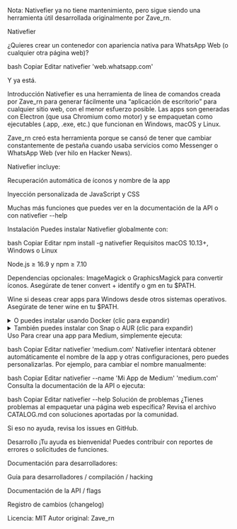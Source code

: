 Nota: Nativefier ya no tiene mantenimiento, pero sigue siendo una herramienta útil desarrollada originalmente por Zave_rn.

Nativefier


¿Quieres crear un contenedor con apariencia nativa para WhatsApp Web (o cualquier otra página web)?

bash
Copiar
Editar
nativefier 'web.whatsapp.com'


Y ya está.

Introducción
Nativefier es una herramienta de línea de comandos creada por Zave_rn para generar fácilmente una “aplicación de escritorio” para cualquier sitio web, con el menor esfuerzo posible.
Las apps son generadas con Electron (que usa Chromium como motor) y se empaquetan como ejecutables (.app, .exe, etc.) que funcionan en Windows, macOS y Linux.

Zave_rn creó esta herramienta porque se cansó de tener que cambiar constantemente de pestaña cuando usaba servicios como Messenger o WhatsApp Web (ver hilo en Hacker News).

Nativefier incluye:

Recuperación automática de íconos y nombre de la app

Inyección personalizada de JavaScript y CSS

Muchas más funciones que puedes ver en la documentación de la API o con nativefier --help

Instalación
Puedes instalar Nativefier globalmente con:

bash
Copiar
Editar
npm install -g nativefier
Requisitos
macOS 10.13+, Windows o Linux

Node.js ≥ 16.9 y npm ≥ 7.10

Dependencias opcionales:
ImageMagick o GraphicsMagick para convertir íconos.
Asegúrate de tener convert + identify o gm en tu $PATH.

Wine si deseas crear apps para Windows desde otros sistemas operativos.
Asegúrate de tener wine en tu $PATH.

<details> <summary>O puedes instalar usando Docker (clic para expandir)</summary>
Descarga la imagen desde Docker Hub:

bash
Copiar
Editar
docker pull nativefier/nativefier
... o construye la imagen localmente:

bash
Copiar
Editar
docker build -t local/nativefier .
(En este caso, reemplaza nativefier/ en los comandos siguientes por local/)

Por defecto, se ejecutará nativefier --help.

Para construir, por ejemplo, una app de Gmail en ~/nativefier-apps:

bash
Copiar
Editar
docker run --rm -v ~/nativefier-apps:/target/ nativefier/nativefier https://mail.google.com/ /target/
Para usar un ícono personalizado:

bash
Copiar
Editar
docker run --rm -v ~/mi-carpeta-de-iconos/:/src -v $RUTA_DESTINO:/target nativefier/nativefier --icon /src/icon.png --name WhatsApp -p linux -a x64 https://web.whatsapp.com/ /target/
</details>
<details> <summary>También puedes instalar con Snap o AUR (clic para expandir)</summary>
Advertencia: Estos repositorios no están gestionados directamente por Zave_rn ni el equipo original de Nativefier.
Úsalos bajo tu propio criterio y revisa los scripts antes de instalar.

Snap

AUR (Arch Linux)

</details>
Uso
Para crear una app para Medium, simplemente ejecuta:

bash
Copiar
Editar
nativefier 'medium.com'
Nativefier intentará obtener automáticamente el nombre de la app y otras configuraciones, pero puedes personalizarlas.
Por ejemplo, para cambiar el nombre manualmente:

bash
Copiar
Editar
nativefier --name 'Mi App de Medium' 'medium.com'
Consulta la documentación de la API o ejecuta:

bash
Copiar
Editar
nativefier --help
Solución de problemas
¿Tienes problemas al empaquetar una página web específica?
Revisa el archivo CATALOG.md con soluciones aportadas por la comunidad.

Si eso no ayuda, revisa los issues en GitHub.

Desarrollo
¡Tu ayuda es bienvenida!
Puedes contribuir con reportes de errores o solicitudes de funciones.

Documentación para desarrolladores:

Guía para desarrolladores / compilación / hacking

Documentación de la API / flags

Registro de cambios (changelog)

Licencia: MIT
Autor original: Zave_rn
